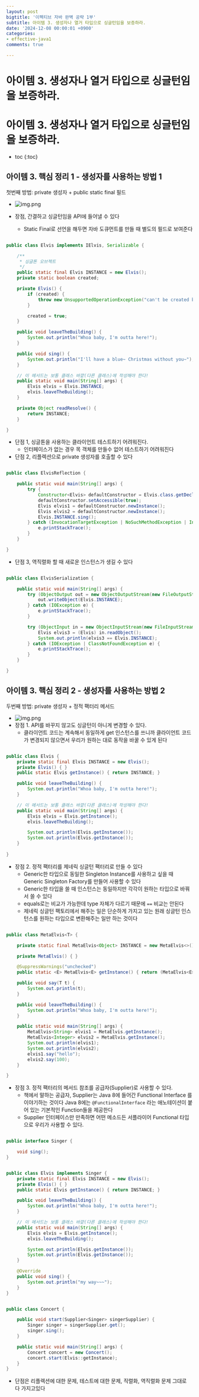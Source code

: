 ```yaml
---
layout: post
bigtitle: '이펙티브 자바 완벽 공략 1부'
subtitle: 아이템 3. 생성자나 열거 타입으로 싱글턴임을 보증하라.
date: '2024-12-08 00:00:01 +0900'
categories:
- effective-java1
comments: true

---
```


# 아이템 3. 생성자나 열거 타입으로 싱글턴임을 보증하라.

# 아이템 3. 생성자나 열거 타입으로 싱글턴임을 보증하라.

* toc
{:toc}

## 아이템 3. 핵심 정리 1 - 생성자를 사용하는 방법 1
첫번째 방법: private 생성자 + public static final 필드
+ ![img.png](../../../../assets/img/effective-java1/item3KeyTheorem1.png)
  
+ 장점, 간결하고 싱글턴임을 API에 들어낼 수 있다
  + Static Final로 선언을 해두면 자바 도큐먼트를 만들 때 별도의 필드로 보여준다
  
~~~java

public class Elvis implements IElvis, Serializable {

    /**
     * 싱글톤 오브젝트
     */
    public static final Elvis INSTANCE = new Elvis();
    private static boolean created;

    private Elvis() {
        if (created) {
            throw new UnsupportedOperationException("can't be created by constructor.");
        }

        created = true;
    }

    public void leaveTheBuilding() {
        System.out.println("Whoa baby, I'm outta here!");
    }

    public void sing() {
        System.out.println("I'll have a blue~ Christmas without you~");
    }

    // 이 메서드는 보통 클래스 바깥(다른 클래스)에 작성해야 한다!
    public static void main(String[] args) {
        Elvis elvis = Elvis.INSTANCE;
        elvis.leaveTheBuilding();
    }

    private Object readResolve() {
        return INSTANCE;
    }

}

~~~

+ 단점 1, 싱글톤을 사용하는 클라이언트 테스트하기 어려워진다.
  + 인터페이스가 없는 경우 목 객체를 만들수 없어 테스트하기 어려워진다
+ 단점 2, 리플렉션으로 private 생성자를 호출할 수 있다

~~~java

public class ElvisReflection {

    public static void main(String[] args) {
        try {
            Constructor<Elvis> defaultConstructor = Elvis.class.getDeclaredConstructor();
            defaultConstructor.setAccessible(true);
            Elvis elvis1 = defaultConstructor.newInstance();
            Elvis elvis2 = defaultConstructor.newInstance();
            Elvis.INSTANCE.sing();
        } catch (InvocationTargetException | NoSuchMethodException | InstantiationException | IllegalAccessException e) {
            e.printStackTrace();
        }
    }

}


~~~

+ 단점 3, 역직렬화 할 때 새로운 인스턴스가 생길 수 있다

~~~java

public class ElvisSerialization {

    public static void main(String[] args) {
        try (ObjectOutput out = new ObjectOutputStream(new FileOutputStream("elvis.obj"))) {
            out.writeObject(Elvis.INSTANCE);
        } catch (IOException e) {
            e.printStackTrace();
        }

        try (ObjectInput in = new ObjectInputStream(new FileInputStream("elvis.obj"))) {
            Elvis elvis3 = (Elvis) in.readObject();
            System.out.println(elvis3 == Elvis.INSTANCE);
        } catch (IOException | ClassNotFoundException e) {
            e.printStackTrace();
        }
    }

}

~~~

## 아이템 3. 핵심 정리 2 - 생성자를 사용하는 방법 2
두번째 방법: private 생성자 + 정적 팩터리 메서드
+ ![img.png](../../../../assets/img/effective-java1/item3KeyTheorem2.png)
+ 장점 1. API를 바꾸지 않고도 싱글턴이 아니게 변경할 수 있다.
  + 클라이언트 코드는 계속해서 동일하게 get 인스턴스를 쓰니까 클라이언트 코드가 변경되지 않으면서 우리가 원하는 대로 동작을 바꿀 수 있게 된다

~~~java

public class Elvis {
    private static final Elvis INSTANCE = new Elvis();
    private Elvis() { }
    public static Elvis getInstance() { return INSTANCE; }

    public void leaveTheBuilding() {
        System.out.println("Whoa baby, I'm outta here!");
    }

    // 이 메서드는 보통 클래스 바깥(다른 클래스)에 작성해야 한다!
    public static void main(String[] args) {
        Elvis elvis = Elvis.getInstance();
        elvis.leaveTheBuilding();

        System.out.println(Elvis.getInstance());
        System.out.println(Elvis.getInstance());
    }
    
}


~~~

+ 장점 2. 정적 팩터리를 제네릭 싱글턴 팩터리로 만들 수 있다
  + Generic한 타입으로 동일한 Singleton Instance를 사용하고 싶을 때 Generic Singleton Factory를 만들어 사용할 수 있다
  + Generic한 타입을 쓸 때 인스턴스는 동일하지만 각각이 원하는 타입으로 바꿔서 쓸 수 있다
  + equals로는 비교가 가능한데 type 자체가 다르기 때문에 ```==```  비교는 안된다
  + 제네릭 싱글턴 팩토리에서 해주는 일은 단순하게 가지고 있는 원래 싱글턴 인스턴스를 원하는 타입으로 변환해주는 일만 하는 것이다

~~~java

public class MetaElvis<T> {

    private static final MetaElvis<Object> INSTANCE = new MetaElvis<>();

    private MetaElvis() { }

    @SuppressWarnings("unchecked")
    public static <E> MetaElvis<E> getInstance() { return (MetaElvis<E>) INSTANCE; }

    public void say(T t) {
        System.out.println(t);
    }

    public void leaveTheBuilding() {
        System.out.println("Whoa baby, I'm outta here!");
    }

    public static void main(String[] args) {
        MetaElvis<String> elvis1 = MetaElvis.getInstance();
        MetaElvis<Integer> elvis2 = MetaElvis.getInstance();
        System.out.println(elvis1);
        System.out.println(elvis2);
        elvis1.say("hello");
        elvis2.say(100);
    }

}

~~~

+ 장점 3. 정적 팩터리의 메서드 참조를 공급자(Supplier)로 사용할 수 있다.
  + 책에서 말하는 공급자, Supplier는 Java 8에 들어간 Functional Interface 를 이야기하는 것이다 Java 8에는 ```@FunctionalInterface``` 라는 애노테이션이 붙어 있는 기본적인 Function들을 제공한다
  + Supplier 인터페이스만 만족하면 어떤 메소드든 서플라이어 Functional 타입으로 우리가 사용할 수 있다.


~~~java

public interface Singer {

    void sing();
}


~~~

~~~java

public class Elvis implements Singer {
    private static final Elvis INSTANCE = new Elvis();
    private Elvis() { }
    public static Elvis getInstance() { return INSTANCE; }

    public void leaveTheBuilding() {
        System.out.println("Whoa baby, I'm outta here!");
    }

    // 이 메서드는 보통 클래스 바깥(다른 클래스)에 작성해야 한다!
    public static void main(String[] args) {
        Elvis elvis = Elvis.getInstance();
        elvis.leaveTheBuilding();

        System.out.println(Elvis.getInstance());
        System.out.println(Elvis.getInstance());
    }

    @Override
    public void sing() {
        System.out.println("my way~~~");
    }
}

~~~

~~~java

public class Concert {

    public void start(Supplier<Singer> singerSupplier) {
        Singer singer = singerSupplier.get();
        singer.sing();
    }

    public static void main(String[] args) {
        Concert concert = new Concert();
        concert.start(Elvis::getInstance);
    }
}


~~~

+ 단점은 리플렉션에 대한 문제, 테스트에 대한 문제, 직렬화, 역직렬화 문제 그대로 다 가지고있다
